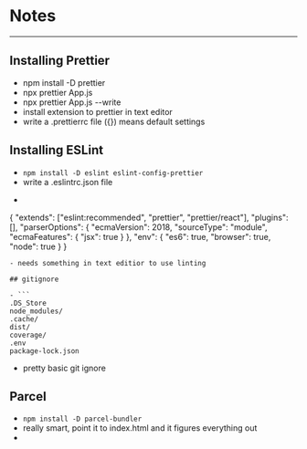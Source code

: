 # Notes

---

## Installing Prettier

- npm install -D prettier
- npx prettier App.js
- npx prettier App.js --write
- install extension to prettier in text editor
- write a .prettierrc file ({}) means default settings

## Installing ESLint

- `npm install -D eslint eslint-config-prettier`
- write a .eslintrc.json file
- ```
{
  "extends": ["eslint:recommended", "prettier", "prettier/react"],
  "plugins": [],
  "parserOptions": {
    "ecmaVersion": 2018,
    "sourceType": "module",
    "ecmaFeatures": { "jsx": true }
  },
  "env": {
    "es6": true,
    "browser": true,
    "node": true
  }
}
```
- needs something in text editior to use linting

## gitignore

- ```
.DS_Store
node_modules/
.cache/
dist/
coverage/
.env
package-lock.json
```
- pretty basic git ignore

## Parcel

- `npm install -D parcel-bundler`
- really smart, point it to index.html and it figures everything out
-
